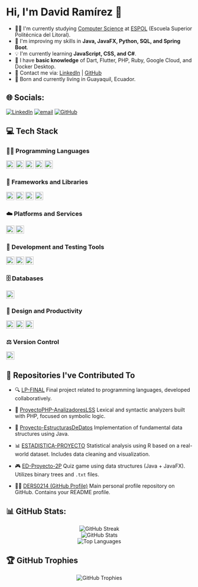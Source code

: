 # Hi, I'm David Ramírez 👋

* 👨‍💻 I'm currently studying [Computer Science](https://www.fiec.espol.edu.ec/es/carreras-de-grado/computacion) at [ESPOL](https://www.espol.edu.ec/) (Escuela Superior Politécnica del Litoral).
* 🔩 I'm improving my skills in **Java, JavaFX, Python, SQL, and Spring Boot**.
* 💡 I'm currently learning **JavaScript, CSS, and C#**.
* 👀 I have **basic knowledge** of Dart, Flutter, PHP, Ruby, Google Cloud, and Docker Desktop.
* 📢 Contact me via: [LinkedIn](https://www.linkedin.com/in/ders0214/) | [GitHub](https://github.com/DERS0214)
* 📍 Born and currently living in Guayaquil, Ecuador.

## 🌐 Socials:

[![LinkedIn](https://img.shields.io/badge/LinkedIn-%230077B5.svg?logo=linkedin\&logoColor=white)](https://linkedin.com/in/DERS0214)
[![email](https://img.shields.io/badge/Email-D14836?logo=gmail\&logoColor=white)](mailto:dramirez021487@gmail.com)
[![GitHub](https://img.shields.io/badge/GitHub-%23121011.svg?logo=github\&logoColor=white)](https://github.com/DERS0214)

## 💻 Tech Stack

### 🧑‍💻 Programming Languages

<img src="https://img.shields.io/badge/Java-%23ED8B00.svg?style=plastic&logo=openjdk&logoColor=white" height="22"> <img src="https://img.shields.io/badge/PHP-%23777BB4.svg?style=plastic&logo=php&logoColor=white" height="22"> <img src="https://img.shields.io/badge/Ruby-%23CC342D.svg?style=plastic&logo=ruby&logoColor=white" height="22"> <img src="https://img.shields.io/badge/R-%23276DC3.svg?style=plastic&logo=r&logoColor=white" height="22"> <img src="https://img.shields.io/badge/Dart-%230175C2.svg?style=plastic&logo=dart&logoColor=white" height="22">

### 🧰 Frameworks and Libraries

<img src="https://img.shields.io/badge/Spring%20Boot-%236DB33F.svg?style=plastic&logo=spring&logoColor=white" height="22"> <img src="https://img.shields.io/badge/JavaFX-%23FF0000.svg?style=plastic&logo=javafx&logoColor=white" height="22"> <img src="https://img.shields.io/badge/Flutter-%2302569B.svg?style=plastic&logo=flutter&logoColor=white" height="22"> <img src="https://img.shields.io/badge/NumPy-%23013243.svg?style=plastic&logo=numpy&logoColor=white" height="22">

### ☁️ Platforms and Services

<img src="https://img.shields.io/badge/Google%20Cloud-%234285F4.svg?style=plastic&logo=google-cloud&logoColor=white" height="22"> <img src="https://img.shields.io/badge/Firebase-%23039BE5.svg?style=plastic&logo=firebase" height="22">

### 🧪 Development and Testing Tools

<img src="https://img.shields.io/badge/Postman-FF6C37?style=plastic&logo=postman&logoColor=white" height="22"> <img src="https://img.shields.io/badge/Docker-%230db7ed.svg?style=plastic&logo=docker&logoColor=white" height="22"> <img src="https://img.shields.io/badge/Arduino-00979D?style=plastic&logo=arduino&logoColor=white" height="22">

### 🗄️ Databases

<img src="https://img.shields.io/badge/MySQL-4479A1.svg?style=plastic&logo=mysql&logoColor=white" height="22">

### 🎨 Design and Productivity

<img src="https://img.shields.io/badge/Canva-%2300C4CC.svg?style=plastic&logo=canva&logoColor=white" height="22"> <img src="https://img.shields.io/badge/Figma-%23F24E1E.svg?style=plastic&logo=figma&logoColor=white" height="22"> <img src="https://img.shields.io/badge/Notion-%23000000.svg?style=plastic&logo=notion&logoColor=white" height="22">

### ⚖️ Version Control

<img src="https://img.shields.io/badge/GitHub-%23121011.svg?style=plastic&logo=github&logoColor=white" height="22">

## 📂 Repositories I've Contributed To

* 🔍 [LP-FINAL](https://github.com/kathyforero/LP-FINAL)
  Final project related to programming languages, developed collaboratively.

* 🧮 [ProyectoPHP-AnalizadoresLSS](https://github.com/kathyforero/ProyectoPHP-AnalizadoresLSS)
  Lexical and syntactic analyzers built with PHP, focused on symbolic logic.

* 🌲 [Proyecto-EstructurasDeDatos](https://github.com/kathyforero/Proyecto-EstructurasDeDatos)
  Implementation of fundamental data structures using Java.

* 📊 [ESTADISTICA-PROYECTO](https://github.com/DERS0214/ESTADISTICA-PROYECTO)
  Statistical analysis using R based on a real-world dataset. Includes data cleaning and visualization.

* 🎮 [ED-Proyecto-2P](https://github.com/DERS0214/ED-Proyecto-2P)
  Quiz game using data structures (Java + JavaFX). Utilizes binary trees and `.txt` files.

* 🧑‍💻 [DERS0214 (GitHub Profile)](https://github.com/DERS0214/DERS0214)
  Main personal profile repository on GitHub. Contains your README profile.

## 📊 GitHub Stats:

<div align="center">


  <img src="https://github-readme-streak-stats.herokuapp.com/?user=DERS0214&theme=tokyonight&hide_border=false&text_color=ffffff" alt="GitHub Streak"/>

  <br/>

  <img src="https://github-readme-stats.vercel.app/api?username=DERS0214&theme=tokyonight&hide_border=false&include_all_commits=true&count_private=true&text_color=ffffff" alt="GitHub Stats"/>

  <br/>

  <img src="https://github-readme-stats.vercel.app/api/top-langs/?username=DERS0214&theme=tokyonight&hide_border=false&include_all_commits=true&count_private=true&layout=compact&text_color=ffffff" alt="Top Languages"/>

</div>

## 🏆 GitHub Trophies

<div align="center">

<img src="https://github-profile-trophy.vercel.app/?username=DERS0214&theme=darkhub&no-frame=false&no-bg=true&margin-w=4" alt="GitHub Trophies" />

</div>

<!-- Proudly created with GPRM ( https://gprm.itsvg.in ) -->
